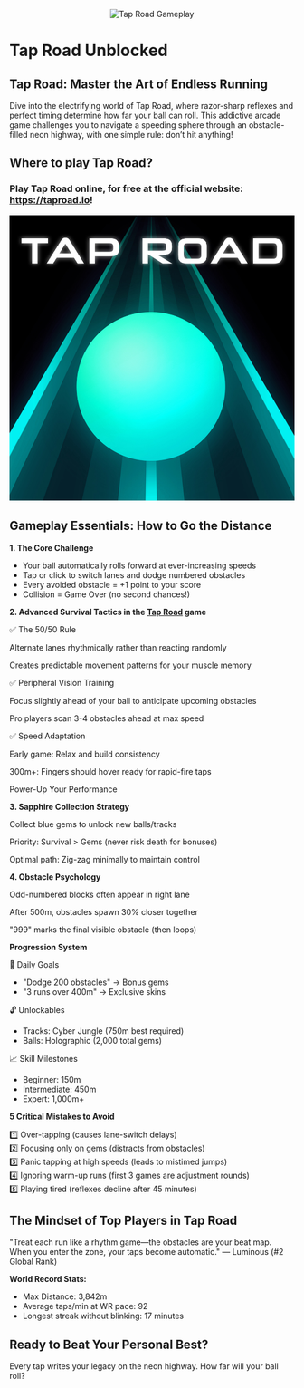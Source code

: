 <p align="center">
  <img src="https://github.com/tap-road/tap-road.github.io/blob/main/tap-road.gif?raw=true" alt="Tap Road Gameplay">
</p>
<h1><span>Tap Road Unblocked</span></h1>
<h2>Tap Road: Master the Art of Endless Running</h2>
<p>Dive into the electrifying world of Tap Road, where razor-sharp reflexes and perfect timing determine how far your ball can roll. This addictive arcade game challenges you to navigate a speeding sphere through an obstacle-filled neon highway, with one simple rule: don&rsquo;t hit anything!</p>
<h2>Where to play Tap Road?</h2>
<h3>Play Tap Road online, for free at the official website: <a href="https://taproad.io">https://taproad.io</a>!</h3>
<img src="https://github.com/tap-road/.github/blob/main/tap%20road%20io.jpg?raw=true">
<h2>Gameplay Essentials: How to Go the Distance</h2>
<p><strong>1. The Core Challenge</strong></p>
<ul>
<li>Your ball automatically rolls forward at ever-increasing speeds</li>
<li>Tap or click to switch lanes and dodge numbered obstacles</li>
<li>Every avoided obstacle = +1 point to your score</li>
<li>Collision = Game Over (no second chances!)</li>
</ul>
<p><strong>2. Advanced Survival Tactics in the&nbsp;<a href="https://taproad.io">Tap Road</a> game</strong></p>
<p>✅ The 50/50 Rule</p>
<p>Alternate lanes rhythmically rather than reacting randomly</p>
<p>Creates predictable movement patterns for your muscle memory</p>
<p>✅ Peripheral Vision Training</p>
<p>Focus slightly ahead of your ball to anticipate upcoming obstacles</p>
<p>Pro players scan 3-4 obstacles ahead at max speed</p>
<p>✅ Speed Adaptation</p>
<p>Early game: Relax and build consistency</p>
<p>300m+: Fingers should hover ready for rapid-fire taps</p>
<p>Power-Up Your Performance</p>
<p><strong>3. Sapphire Collection Strategy</strong></p>
<p>Collect blue gems to unlock new balls/tracks</p>
<p>Priority: Survival &gt; Gems (never risk death for bonuses)</p>
<p>Optimal path: Zig-zag minimally to maintain control</p>
<p><strong>4. Obstacle Psychology</strong></p>
<p>Odd-numbered blocks often appear in right lane</p>
<p>After 500m, obstacles spawn 30% closer together</p>
<p>"999" marks the final visible obstacle (then loops)</p>
<p><strong>Progression System</strong></p>
<p>🎯 Daily Goals</p>
<ul>
<li>"Dodge 200 obstacles" &rarr; Bonus gems</li>
<li>"3 runs over 400m" &rarr; Exclusive skins</li>
</ul>
<p>🔓 Unlockables</p>
<ul>
<li>Tracks: Cyber Jungle (750m best required)</li>
<li>Balls: Holographic (2,000 total gems)</li>
</ul>
<p>📈 Skill Milestones</p>
<ul>
<li>Beginner: 150m</li>
<li>Intermediate: 450m</li>
<li>Expert: 1,000m+</li>
</ul>
<p><strong>5 Critical Mistakes to Avoid</strong></p>
<p>1️⃣ Over-tapping (causes lane-switch delays)<br />2️⃣ Focusing only on gems (distracts from obstacles)<br />3️⃣ Panic tapping at high speeds (leads to mistimed jumps)<br />4️⃣ Ignoring warm-up runs (first 3 games are adjustment rounds)<br />5️⃣ Playing tired (reflexes decline after 45 minutes)</p>
<h2>The Mindset of Top Players in Tap Road</h2>
<p>"Treat each run like a rhythm game&mdash;the obstacles are your beat map. When you enter the zone, your taps become automatic." &mdash; Luminous (#2 Global Rank)</p>
<p><strong>World Record Stats:</strong></p>
<ul>
<li>Max Distance: 3,842m</li>
<li>Average taps/min at WR pace: 92</li>
<li>Longest streak without blinking: 17 minutes</li>
</ul>
<h2>Ready to Beat Your Personal Best?</h2>
<p>Every tap writes your legacy on the neon highway. How far will your ball roll?</p>
